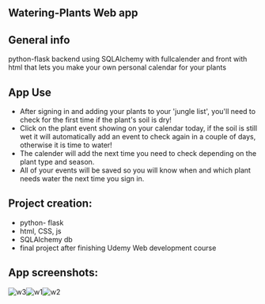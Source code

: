 ## Watering-Plants Web app

## General info
python-flask backend using SQLAlchemy with fullcalender and front with html that lets you make your own personal calendar for your plants

## App Use
* After signing in and adding your plants to your 'jungle list', you'll need to check for the first time if the plant's soil is dry! 
* Click on the plant event showing on your calendar today, if the soil is still wet it will automatically add an event to check again in a couple of days, otherwise it is time to water!
* The calender will add the next time you need to check depending on the plant type and season. 
* All of your events will be saved so you will know when and which plant needs water the next time you sign in.

## Project creation:
* python- flask
* html, CSS, js
* SQLAlchemy db
* final project after finishing Udemy Web development course
	
## App screenshots:

![w3](https://user-images.githubusercontent.com/71632360/121768399-b349e800-cb66-11eb-89b7-50b4107108bf.jpg)![w1](https://user-images.githubusercontent.com/71632360/121768405-bc3ab980-cb66-11eb-9926-ddd6627ae4d0.jpg)![w2](https://user-images.githubusercontent.com/71632360/121768468-091e9000-cb67-11eb-8d63-a99757b8406f.jpg)



